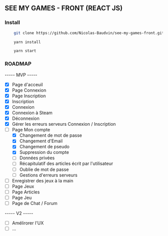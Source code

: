 ## SEE MY GAMES - FRONT (REACT JS)

### Install 

```bash
    git clone https://github.com/Nicolas-Baudvin/see-my-games-front.git
```

```bash
    yarn install
```

```bash
    yarn start
```

### ROADMAP

----- MVP -----

- [x] Page d'acceuil
- [x] Page Connexion
- [x] Page Inscription
- [x] Inscription
- [x] Connexion
- [x] Connexion à Steam
- [x] Déconnexion
- [x] Gérer les erreurs serveurs Connexion / Inscription
- [ ] Page Mon compte
  - [x] Changement de mot de passe
  - [x] Changement d'Email
  - [x] Changement de pseudo
  - [x] Suppression du compte
  - [ ] Données privées
  - [ ] Récapitulatif des articles écrit par l'utilisateur
  - [ ] Oublie de mot de passe
  - [ ] Gestions d'erreurs serveurs
- [ ] Enregistrer des jeux à la main
- [ ] Page Jeux
- [ ] Page Articles
- [ ] Page Jeu
- [ ] Page de Chat / Forum

----- V2 -----

- [ ] Amélirorer l'UX
- [ ] ...
